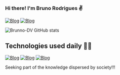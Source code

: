 ### Hi there! I'm Bruno Rodrigues ✌️

[![Blog](https://img.shields.io/badge/Gmail-D14836?style=for-the-badge&logo=gmail&logoColor=white)](bruno_eletronic@gmail.com)
[![Blog](https://img.shields.io/badge/LinkedIn-0077B5?style=for-the-badge&logo=linkedin&logoColor=white)]()

![Brunno-DV GitHub stats](https://github-readme-stats.vercel.app/api?username=Brunno-DV&show_icons=true&theme=dark)

## Technologies used daily 👨‍💻

[![Blog](https://img.shields.io/badge/Python-3776AB?style=for-the-badge&logo=python&logoColor=white)]()
[![Blog](https://img.shields.io/badge/Google%20Sheets-34A853?style=for-the-badge&logo=google-sheets&logoColor=white)]()
[![Blog](https://img.shields.io/badge/Google_Cloud-4285F4?style=for-the-badge&logo=google-cloud&logoColor=white)]()

Seeking part of the knowledge dispersed by society!!!
